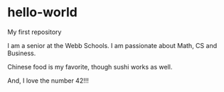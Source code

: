 # hello-world
My first repository

I am a senior at the Webb Schools. 
I am passionate about Math, CS and Business.

Chinese food is my favorite, though sushi works as well. 

And, I love the number 42!!!
